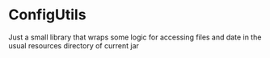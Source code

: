 # ConfigUtils
Just a small library that wraps some logic for accessing files and date in the usual resources directory of current jar
